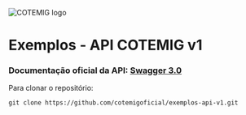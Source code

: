 ![COTEMIG logo](https://cotemig.com.br/static/banner/desktopimagefull-1676300955903.png)
# Exemplos - API COTEMIG v1
### Documentação oficial da API: [Swagger 3.0](https://api.cotemig.com.br/v1/doc/)
Para clonar o repositório:
```
git clone https://github.com/cotemigoficial/exemplos-api-v1.git
```